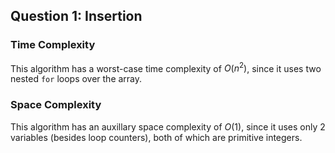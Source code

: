 ## Question 1: Insertion

### Time Complexity

This algorithm has a worst-case time complexity of $O(n^2)$, since it uses two nested `for` loops over the array.

### Space Complexity

This algorithm has an auxillary space complexity of $O(1)$, since it uses only 2 variables (besides loop counters), both of which are primitive integers.


